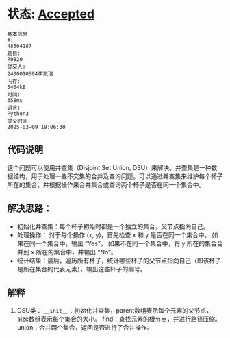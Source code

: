 # 状态: [Accepted](http://dsbpython.openjudge.cn/dspythonbook/solution/48504187/)
```
基本信息
#:
48504187
题目:
P0820
提交人:
2400010604李凯瑞
内存:
5464kB
时间:
358ms
语言:
Python3
提交时间:
2025-03-09 19:06:30
```

## 代码说明
这个问题可以使用并查集（Disjoint Set Union, DSU）来解决。并查集是一种数据结构，用于处理一些不交集的合并及查询问题。可以通过并查集来维护每个杯子所在的集合，并根据操作来合并集合或查询两个杯子是否在同一个集合中。

## 解决思路：
- 初始化并查集：每个杯子初始时都是一个独立的集合，父节点指向自己。
- 处理操作：
对于每个操作 (x, y)，首先检查 x 和 y 是否在同一个集合中。
如果在同一个集合中，输出 “Yes”。
如果不在同一个集合中，将 y 所在的集合合并到 x 所在的集合中，并输出 “No”。
- 统计结果：最后，遍历所有杯子，统计哪些杯子的父节点指向自己（即该杯子是所在集合的代表元素），输出这些杯子的编号。

## 解释
1. DSU类：
`__init__`：初始化并查集，parent数组表示每个元素的父节点，size数组表示每个集合的大小。
find：查找元素的根节点，并进行路径压缩。
union：合并两个集合，返回是否进行了合并操作。